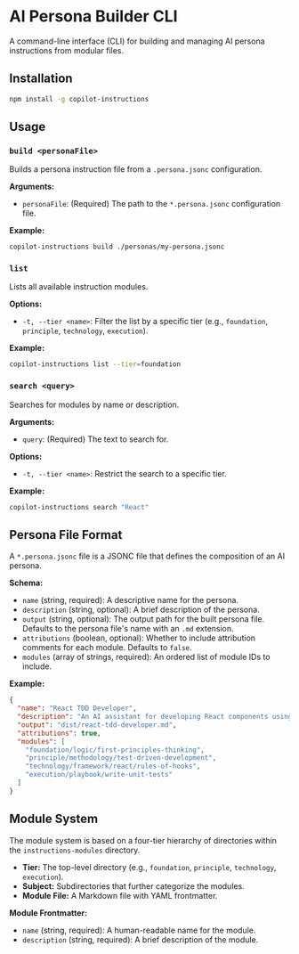 # AI Persona Builder CLI

A command-line interface (CLI) for building and managing AI persona instructions from modular files.

## Installation

```bash
npm install -g copilot-instructions
```

## Usage

### `build <personaFile>`

Builds a persona instruction file from a `.persona.jsonc` configuration.

**Arguments:**

- `personaFile`: (Required) The path to the `*.persona.jsonc` configuration file.

**Example:**

```bash
copilot-instructions build ./personas/my-persona.jsonc
```

### `list`

Lists all available instruction modules.

**Options:**

- `-t, --tier <name>`: Filter the list by a specific tier (e.g., `foundation`, `principle`, `technology`, `execution`).

**Example:**

```bash
copilot-instructions list --tier=foundation
```

### `search <query>`

Searches for modules by name or description.

**Arguments:**

- `query`: (Required) The text to search for.

**Options:**

- `-t, --tier <name>`: Restrict the search to a specific tier.

**Example:**

```bash
copilot-instructions search "React"
```

## Persona File Format

A `*.persona.jsonc` file is a JSONC file that defines the composition of an AI persona.

**Schema:**

- `name` (string, required): A descriptive name for the persona.
- `description` (string, optional): A brief description of the persona.
- `output` (string, optional): The output path for the built persona file. Defaults to the persona file's name with an `.md` extension.
- `attributions` (boolean, optional): Whether to include attribution comments for each module. Defaults to `false`.
- `modules` (array of strings, required): An ordered list of module IDs to include.

**Example:**

```json
{
  "name": "React TDD Developer",
  "description": "An AI assistant for developing React components using Test-Driven Development.",
  "output": "dist/react-tdd-developer.md",
  "attributions": true,
  "modules": [
    "foundation/logic/first-principles-thinking",
    "principle/methodology/test-driven-development",
    "technology/framework/react/rules-of-hooks",
    "execution/playbook/write-unit-tests"
  ]
}
```

## Module System

The module system is based on a four-tier hierarchy of directories within the `instructions-modules` directory.

- **Tier:** The top-level directory (e.g., `foundation`, `principle`, `technology`, `execution`).
- **Subject:** Subdirectories that further categorize the modules.
- **Module File:** A Markdown file with YAML frontmatter.

**Module Frontmatter:**

- `name` (string, required): A human-readable name for the module.
- `description` (string, required): A brief description of the module.
